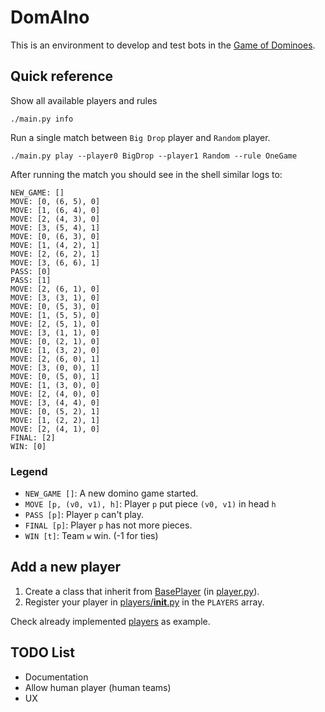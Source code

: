 # DomAIno

This is an environment to develop and test bots in the [Game of Dominoes](https://en.wikipedia.org/wiki/Dominoes).

## Quick reference

Show all available players and rules

`./main.py info`

Run a single match between `Big Drop` player and `Random` player.

`./main.py play --player0 BigDrop --player1 Random --rule OneGame`

After running the match you should see in the shell similar logs to:

```
NEW_GAME: []
MOVE: [0, (6, 5), 0]
MOVE: [1, (6, 4), 0]
MOVE: [2, (4, 3), 0]
MOVE: [3, (5, 4), 1]
MOVE: [0, (6, 3), 0]
MOVE: [1, (4, 2), 1]
MOVE: [2, (6, 2), 1]
MOVE: [3, (6, 6), 1]
PASS: [0]
PASS: [1]
MOVE: [2, (6, 1), 0]
MOVE: [3, (3, 1), 0]
MOVE: [0, (5, 3), 0]
MOVE: [1, (5, 5), 0]
MOVE: [2, (5, 1), 0]
MOVE: [3, (1, 1), 0]
MOVE: [0, (2, 1), 0]
MOVE: [1, (3, 2), 0]
MOVE: [2, (6, 0), 1]
MOVE: [3, (0, 0), 1]
MOVE: [0, (5, 0), 1]
MOVE: [1, (3, 0), 0]
MOVE: [2, (4, 0), 0]
MOVE: [3, (4, 4), 0]
MOVE: [0, (5, 2), 1]
MOVE: [1, (2, 2), 1]
MOVE: [2, (4, 1), 0]
FINAL: [2]
WIN: [0]
```

### Legend

+ `NEW_GAME []`: A new domino game started.
+ `MOVE [p, (v0, v1), h]`: Player `p` put piece `(v0, v1)` in head `h`
+ `PASS [p]`: Player `p` can't play.
+ `FINAL [p]`: Player `p` has not more pieces.
+ `WIN [t]`: Team `w` win. (-1 for ties)

## Add a new player

1. Create a class that inherit from [BasePlayer](player.py) (in [player.py](player.py)).
2. Register your player in [players/__init__.py](players/__init__.py) in the `PLAYERS` array.

Check already implemented [players](players/simple.py) as example.

## TODO List

+ Documentation
+ Allow human player (human teams)
+ UX
